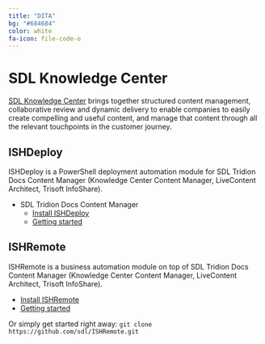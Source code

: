 ```yaml
---
title: "DITA"
bg: "#684684"
color: white
fa-icon: file-code-o
---
```


# SDL Knowledge Center

[SDL Knowledge Center](http://www.sdl.com/xml) brings together structured content management, collaborative review and dynamic delivery to enable companies to easily create compelling and useful content, and manage that content through all the relevant touchpoints in the customer journey.

## ISHDeploy

ISHDeploy is a PowerShell deployment automation module for SDL Tridion Docs Content Manager (Knowledge Center Content Manager, LiveContent Architect, Trisoft InfoShare). 

- SDL Tridion Docs Content Manager
  - [Install ISHDeploy](https://www.powershellgallery.com/packages/ISHDeploy/)
  - [Getting started](https://sdl.github.io/ISHDeploy/)
  
## ISHRemote

ISHRemote is a business automation module on top of SDL Tridion Docs Content Manager (Knowledge Center Content Manager, LiveContent Architect, Trisoft InfoShare).

- [Install ISHRemote](http://www.powershellgallery.com/packages/ISHRemote/)
- [Getting started](https://github.com/sdl/ISHRemote/)

Or simply get started right away: `git clone https://github.com/sdl/ISHRemote.git`
